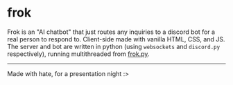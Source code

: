 # frok

Frok is an "AI chatbot" that just routes any inquiries to a discord bot for a real person to respond to. Client-side made with vanilla HTML, CSS, and JS. The server and bot are written in python (using `websockets` and `discord.py` respectively), running multithreaded from [frok.py](server/frok.py).

---

Made with hate, for a presentation night :>
